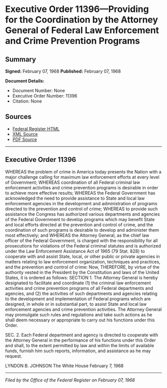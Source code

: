 # Executive Order 11396—Providing for the Coordination by the Attorney General of Federal Law Enforcement and Crime Prevention Programs

## Summary

**Signed:** February 07, 1968
**Published:** February 07, 1968

**Document Details:**
- Document Number: None
- Executive Order Number: 11396
- Citation: None

## Sources
- [Federal Register HTML](https://www.presidency.ucsb.edu/documents/executive-order-11396-providing-for-the-coordination-the-attorney-general-federal-law)
- [XML Source](None)
- [PDF Source](None)

---

## Executive Order 11396

WHEREAS the problem of crime in America today presents the Nation with a major challenge calling for maximum law enforcement efforts at every level of Government;
WHEREAS coordination of all Federal criminal law enforcement activities and crime prevention programs is desirable in order to achieve more effective results;
WHEREAS the Federal Government has acknowledged the need to provide assistance to State and local law enforcement agencies in the development and administration of programs directed to the prevention and control of crime;
WHEREAS to provide such assistance the Congress has authorized various departments and agencies of the Federal Government to develop programs which may benefit State and local efforts directed at the prevention and control of crime, and the coordination of such programs is desirable to develop and administer them most effectively; and
WHEREAS the Attorney General, as the chief law officer of the Federal Government, is charged with the responsibility for all prosecutions for violations of the Federal criminal statutes and is authorized under the Law Enforcement Assistance Act of 1965 (79 Stat. 828) to cooperate with and assist State, local, or other public or private agencies in matters relating to law enforcement organization, techniques and practices, and the prevention and control of crime:
Now, THEREFORE, by virtue of the authority vested in the President by the Constitution and laws of the United States, it is ordered as follows:
SECTION 1. The Attorney General is hereby designated to facilitate and coordinate (1) the criminal law enforcement activities and crime prevention programs of all Federal departments and agencies, and (2) the activities of such departments and agencies relating to the development and implementation of Federal programs which are designed, in whole or in substantial part, to assist State and local law enforcement agencies and crime prevention activities. The Attorney General may promulgate such rules and regulations and take such actions as he shall deem necessary or appropriate to carry out his functions under this Order.

SEC. 2. Each Federal department and agency is directed to cooperate with the Attorney General in the performance of his functions under this Order and shall, to the extent permitted by law and within the limits of available funds, furnish him such reports, information, and assistance as he may request.

LYNDON B. JOHNSON
The White House
February 7, 1968

---

*Filed by the Office of the Federal Register on February 07, 1968*
